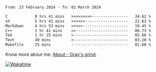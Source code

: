 <!--START_SECTION:waka-->

```txt
From: 23 February 2024 - To: 01 March 2024

C            8 hrs 41 mins   >>>>>>>>>----------------   34.62 %
sh           5 hrs 41 mins   >>>>>>-------------------   22.62 %
Markdown     4 hrs 53 mins   >>>>>--------------------   19.45 %
C++          1 hr 41 mins    >>-----------------------   06.73 %
TeX          1 hr 25 mins    >------------------------   05.66 %
Text         49 mins         >------------------------   03.28 %
Makefile     25 mins         -------------------------   01.68 %
```

<!--END_SECTION:waka-->

<!-- [![grayxu's github stats](https://github-readme-stats.vercel.app/api?username=grayxu&count_private=true&show_icons=true)](https://github.com/grayxu) -->

Know more about me: [About - Gray's grind](https://www.grayxu.cn/).
<p align="left">
  <a href="https://wakatime.com/@grayxu" target="_blank">
    <img alt="Wakatime" src="https://wakatime.com/badge/user/c69eb31e-43a1-463f-8968-c3449e386f57.svg"/>
  </a>
</p>

